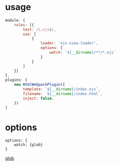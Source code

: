 # usage

```webpack.config.js
module: {
    rules: [{
        test: /\.ejs$/,
        use: [
            {
                loader: 'ejs-view-loader',
                options: {
                    watch: `${__dirname}/**/*.ejs`
                }
            }
        ]
    }]
},
plugins: [
    new HtmlWebpackPlugin({
        template: `${__dirname}/index.ejs`,
        filename: `${__dirname}/index.html`,
        inject: false,
    })
]
```

# options

```
options: {
    watch: {glob}
}
```

[glob](https://github.com/isaacs/node-glob#glob-primer)
